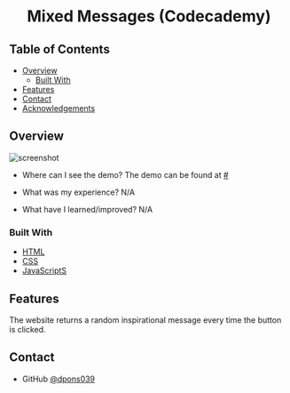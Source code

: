 <!-- PAGE TITLE -->
<h1 align="center">Mixed Messages (Codecademy)</h1>

<!-- TABLE OF CONTENTS -->

## Table of Contents

- [Overview](#overview)
  - [Built With](#built-with)
- [Features](#features)
- [Contact](#contact)
- [Acknowledgements](#acknowledgements)

<!-- OVERVIEW -->

## Overview

![screenshot]()

<!-- Introduce your projects by taking a screenshot or a gif. Try to tell visitors a story about your project by answering: -->

- Where can I see the demo?
The demo can be found at <a href="#">#</a>

- What was my experience?
N/A

- What have I learned/improved?
N/A

<!-- - Your wisdom? :) -->
### Built With

<!-- This section should list any major frameworks that you built your project using. Here are a few examples.-->

- [HTML](https://developer.mozilla.org/es/docs/Web/HTML)
- [CSS](https://developer.mozilla.org/es/docs/Web/CSS)
- [JavaScriptS](https://developer.mozilla.org/es/docs/Web/JavaScript)

## Features

<!-- List the features of your application or follow the template. Don't share the figma file here :) -->

The website returns a random inspirational message every time the button is clicked.


## Contact

<!-- - Website [your-website.com](https://{your-web-site-link}) -->
- GitHub [@dpons039](https://github.com/dpons039)
<!-- - Twitter [@your-twitter](https://{twitter.com/your-username}) -->